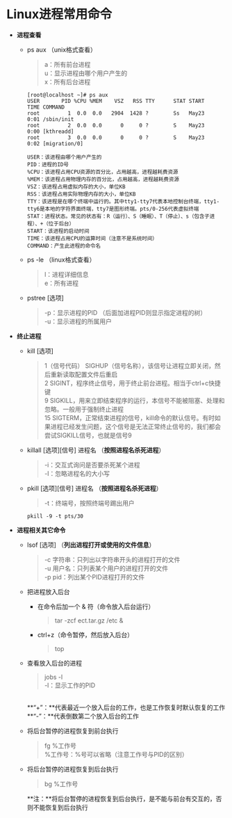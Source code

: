 # Linux进程常用命令

* **进程查看**
  * ps aux （unix格式查看）
    > a：所有前台进程 <br/>
      u：显示进程由哪个用户产生的 <br/>
      x：所有后台进程
    ```
    [root@localhost ~]# ps aux
    USER       PID %CPU %MEM    VSZ   RSS TTY      STAT START   TIME COMMAND
    root         1  0.0  0.0   2904  1428 ?        Ss   May23   0:01 /sbin/init
    root         2  0.0  0.0      0     0 ?        S    May23   0:00 [kthreadd]
    root         3  0.0  0.0      0     0 ?        S    May23   0:02 [migration/0]

    USER：该进程由哪个用户产生的
    PID：进程的ID号
    %CPU：该进程占用CPU资源的百分比，占用越高，进程越耗费资源
    %MEM：该进程占用物理内存的百分比，占用越高，进程越耗费资源
    VSZ：该进程占用虚拟内存的大小，单位KB
    RSS：该进程占用实际物理内存的大小，单位KB
    TTY：该进程是在哪个终端中运行的。其中tty1-tty7代表本地控制台终端，tty1-tty6是本地的字符界面终端，tty7是图形终端。pts/0-256代表虚拟终端
    STAT：进程状态。常见的状态有：R（运行）、S（睡眠）、T（停止）、s（包含子进程）、+（位于后台）
    START：该进程的启动时间
    TIME：该进程占用CPU的运算时间（注意不是系统时间）
    COMMAND：产生此进程的命令名
    ```
  * ps -le （linux格式查看）
    > l：进程详细信息 <br/>
      e：所有进程

  * pstree [选项]
    > -p：显示进程的PID （后面加进程PID则显示指定进程的树）<br/>
      -u：显示进程的所属用户 <br/>

* **终止进程**
  * kill [选项]
    > 1（信号代码） SIGHUP（信号名称），该信号让进程立即关闭，然后重新读取配置文件后重启 <br/>
      2 SIGINT，程序终止信号，用于终止前台进程。相当于ctrl+c快捷键 <br/>
      9 SIGKILL，用来立即结束程序的运行，本信号不能被阻塞、处理和忽略。一般用于强制终止进程 <br/>
      15 SIGTERM，正常结束进程的信号，kill命令的默认信号。有时如果进程已经发生问题，这个信号是无法正常终止信号的，我们都会尝试SIGKILL信号，也就是信号9

  * killall [选项][信号] 进程名 （**按照进程名杀死进程**）
    > -i：交互式询问是否要杀死某个进程 <br/>
      -I：忽略进程名的大小写

  * pkill [选项][信号] 进程名 （**按照进程名杀死进程**）
    > -t：终端号，按照终端号踢出用户
    ```
    pkill -9 -t pts/30
    ```

* **进程相关其它命令**
  * lsof [选项] （**列出进程打开或使用的文件信息**）
    > -c 字符串：只列出以字符串开头的进程打开的文件 <br/>
      -u 用户名：只列表某个用户的进程打开的文件 <br/>
      -p pid：列出某个PID进程打开的文件 <br/>

  * 把进程放入后台
    * 在命令后加一个 & 符（命令放入后台运行）
      > tar -zcf ect.tar.gz /etc &
    * ctrl+z（命令暂停，然后放入后台）
      > top

  * 查看放入后台的进程
    > jobs -l <br/>
      -l：显示工作的PID <br/>

      <br/>
      **“+”：**代表最近一个放入后台的工作，也是工作恢复时默认恢复的工作 <br/>
      **“-”：**代表倒数第二个放入后台的工作

  * 将后台暂停的进程恢复到前台执行
    > fg %工作号 <br/>
      %工作号：%号可以省略（注意工作号与PID的区别）

  * 将后台暂停的进程恢复到后台执行
    > bg %工作号 <br/>

    **注：**将后台暂停的进程恢复到后台执行，是不能与前台有交互的，否则不能恢复到后台执行

